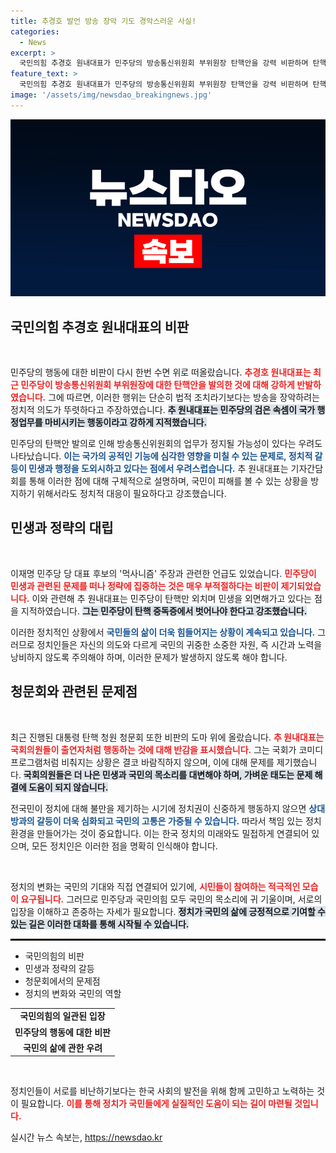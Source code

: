 ```yaml
---
title: 추경호 발언 방송 장악 기도 경악스러운 사실!
categories:
  - News
excerpt: >
  국민의힘 추경호 원내대표가 민주당의 방송통신위원회 부위원장 탄핵안을 강력 비판하며 탄핵 중독증에서 깨어나라라 외쳤습니다. 정치적 이해득실로 행정을 마비시키는 발상에 경악했다는 그의 발언이 주목받고 있습니다!
feature_text: >
  국민의힘 추경호 원내대표가 민주당의 방송통신위원회 부위원장 탄핵안을 강력 비판하며 탄핵 중독증에서 깨어나라라 외쳤습니다. 정치적 이해득실로 행정을 마비시키는 발상에 경악했다는 그의 발언이 주목받고 있습니다!
image: '/assets/img/newsdao_breakingnews.jpg'
---
```


<p><img src="/assets/img/newsdao_breakingnews.jpg" alt="firstkoreanews 속보" /></p>

<h2 data-ke-size="size26">국민의힘 추경호 원내대표의 비판</h2>

<p data-ke-size="size16">&nbsp;</p>  

<p>민주당의 행동에 대한 비판이 다시 한번 수면 위로 떠올랐습니다. <b><span style="color: #ee2323;">추경호 원내대표는 최근 민주당이 방송통신위원회 부위원장에 대한 탄핵안을 발의한 것에 대해 강하게 반발하였습니다.</span></b> 그에 따르면, 이러한 행위는 단순히 법적 조치라기보다는 방송을 장악하려는 정치적 의도가 뚜렷하다고 주장하였습니다. <b><span style="background-color: #21538527;">추 원내대표는 민주당의 검은 속셈이 국가 행정업무를 마비시키는 행동이라고 강하게 지적했습니다.</span></b></p>

<p>민주당의 탄핵안 발의로 인해 방송통신위원회의 업무가 정지될 가능성이 있다는 우려도 나타났습니다. <b><span style="color: #1a5490;">이는 국가의 공적인 기능에 심각한 영향을 미칠 수 있는 문제로, 정치적 갈등이 민생과 행정을 도외시하고 있다는 점에서 우려스럽습니다.</span></b> 추 원내대표는 기자간담회를 통해 이러한 점에 대해 구체적으로 설명하며, 국민이 피해를 볼 수 있는 상황을 방지하기 위해서라도 정치적 대응이 필요하다고 강조했습니다.</p>

<h2 data-ke-size="size26">민생과 정략의 대립</h2>

<p data-ke-size="size16">&nbsp;</p>  

<p>이재명 민주당 당 대표 후보의 '먹사니즘' 주장과 관련한 언급도 있었습니다. <b><span style="color: #ee2323;">민주당이 민생과 관련된 문제를 떠나 정략에 집중하는 것은 매우 부적절하다는 비판이 제기되었습니다.</span></b> 이와 관련해 추 원내대표는 민주당이 탄핵만 외치며 민생을 외면해가고 있다는 점을 지적하였습니다. <b><span style="background-color: #21538527;">그는 민주당이 탄핵 중독증에서 벗어나야 한다고 강조했습니다.</span></b></p>

<p>이러한 정치적인 상황에서 <b><span style="color: #1a5490;">국민들의 삶이 더욱 힘들어지는 상황이 계속되고 있습니다.</span></b> 그러므로 정치인들은 자신의 의도와 다르게 국민의 귀중한 소중한 자원, 즉 시간과 노력을 낭비하지 않도록 주의해야 하며, 이러한 문제가 발생하지 않도록 해야 합니다.</p>

<h2 data-ke-size="size26">청문회와 관련된 문제점</h2>

<p data-ke-size="size16">&nbsp;</p>  

<p>최근 진행된 대통령 탄핵 청원 청문회 또한 비판의 도마 위에 올랐습니다. <b><span style="color: #ee2323;">추 원내대표는 국회의원들이 출연자처럼 행동하는 것에 대해 반감을 표시했습니다.</span></b> 그는 국회가 코미디 프로그램처럼 비춰지는 상황은 결코 바람직하지 않으며, 이에 대해 문제를 제기했습니다. <b><span style="background-color: #21538527;">국회의원들은 더 나은 민생과 국민의 목소리를 대변해야 하며, 가벼운 태도는 문제 해결에 도움이 되지 않습니다.</span></b></p>

<p>전국민이 정치에 대해 불만을 제기하는 시기에 정치권이 신중하게 행동하지 않으면 <b><span style="color: #1a5490;">상대방과의 갈등이 더욱 심화되고 국민의 고통은 가중될 수 있습니다.</span></b> 따라서 책임 있는 정치 환경을 만들어가는 것이 중요합니다. 이는 한국 정치의 미래와도 밀접하게 연결되어 있으며, 모든 정치인은 이러한 점을 명확히 인식해야 합니다.</p>

<p data-ke-size="size16">&nbsp;</p>  

<p>정치의 변화는 국민의 기대와 직접 연결되어 있기에, <b><span style="color: #ee2323;">시민들이 참여하는 적극적인 모습이 요구됩니다.</span></b> 그러므로 민주당과 국민의힘 모두 국민의 목소리에 귀 기울이며, 서로의 입장을 이해하고 존중하는 자세가 필요합니다. <b><span style="background-color: #21538527;">정치가 국민의 삶에 긍정적으로 기여할 수 있는 길은 이러한 대화를 통해 시작될 수 있습니다.</span></b></p>

<hr style="border:1px solid #000000;">  

<ul>  
<li>국민의힘의 비판</li>  
<li>민생과 정략의 갈등</li>  
<li>청문회에서의 문제점</li>  
<li>정치의 변화와 국민의 역할</li>  
</ul>  

<table style="width:100%; border-collapse: collapse;">  
<tr>  
<td style="text-align: center; height: 17px;"><b>국민의힘의 일관된 입장</b></td>  
</tr>  
<tr>  
<td style="text-align: center; height: 17px;"><b>민주당의 행동에 대한 비판</b></td>  
</tr>  
<tr>  
<td style="text-align: center; height: 17px;"><b>국민의 삶에 관한 우려</b></td>  
</tr>  
</table>  

<p data-ke-size="size16">&nbsp;</p>  

<p>정치인들이 서로를 비난하기보다는 한국 사회의 발전을 위해 함께 고민하고 노력하는 것이 필요합니다. <b><span style="color: #ee2323;">이를 통해 정치가 국민들에게 실질적인 도움이 되는 길이 마련될 것입니다.</span></b></p>
실시간 뉴스 속보는, <a href="https://newsdao.kr" rel="dofollow">https://newsdao.kr</a>


